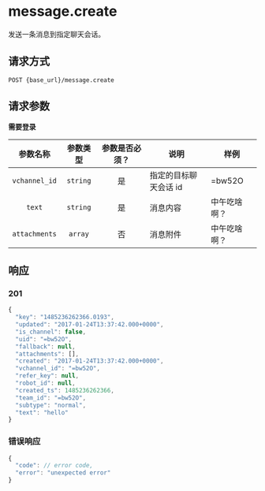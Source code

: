 # message.create

发送一条消息到指定聊天会话。

## 请求方式

```
POST {base_url}/message.create
```

## 请求参数

**需要登录**

| 参数名称 | 参数类型 | 参数是否必须？ | 说明 | 样例 |
|:--------:|:--------:|:--------------:|------|------|
| `vchannel_id` | `string` | 是 | 指定的目标聊天会话 id | =bw52O |
| `text` | `string` | 是 | 消息内容 | 中午吃啥啊？ |
| `attachments` | `array` | 否 | 消息附件 | 中午吃啥啊？ |

## 响应

### 201

```javascript
{
  "key": "1485236262366.0193",
  "updated": "2017-01-24T13:37:42.000+0000",
  "is_channel": false,
  "uid": "=bw52O",
  "fallback": null,
  "attachments": [],
  "created": "2017-01-24T13:37:42.000+0000",
  "vchannel_id": "=bw52O",
  "refer_key": null,
  "robot_id": null,
  "created_ts": 1485236262366,
  "team_id": "=bw52O",
  "subtype": "normal",
  "text": "hello"
}
```
### 错误响应

```javascript
{
  "code": // error code,
  "error": "unexpected error"
}
```

<!-- generated by gen_doc.js -->
